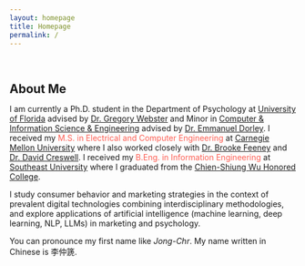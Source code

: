 ```yaml
---
layout: homepage
title: Homepage
permalink: /
---
```

<!-- <h1 id="about-me"></h1> -->

<h2 style="margin: 60px 0px 10px;">About Me</h2>

I am currently a Ph.D. student in the Department of Psychology at [University of Florida](https://psych.ufl.edu/social-psychology/people/) advised by [Dr. Gregory Webster](https://www.gdwebster.com/) and Minor in [Computer & Information Science & Engineering](https://www.cise.ufl.edu/) advised by [Dr. Emmanuel Dorley](https://www.emmanueldorley.com/#intro). I received my <font color="#fd5e53">M.S. in Electrical and Computer Engineering</font> at [Carnegie Mellon University](https://www.ece.cmu.edu/) where I also worked closely with [Dr. Brooke Feeney](https://www.cmu.edu/dietrich/psychology/relationships-lab/brooke-feeney-associate-professor.html) and [Dr. David Creswell](https://www.healthandhumanperformancelab.com/people). I received my <font color="#fd5e53">B.Eng. in Information Engineering</font> at [Southeast University](https://www.seu.edu.cn/english/) where I graduated from the [Chien-Shiung Wu Honored College](https://wjx.seu.edu.cn/wjxen/).

I study consumer behavior and marketing strategies in the context of prevalent digital technologies combining interdisciplinary methodologies, and explore applications of artificial intelligence (machine learning, deep learning, NLP, LLMs) in marketing and psychology.

You can pronounce my first name like <em>Jong-Chr</em>. My name written in Chinese is 李仲篪.
